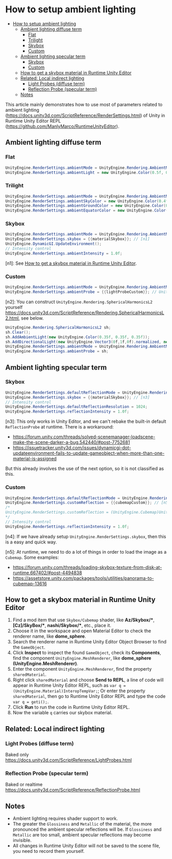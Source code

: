 # How to setup ambient lighting

- [How to setup ambient lighting](#how-to-setup-ambient-lighting)
  - [Ambient lighting diffuse term](#ambient-lighting-diffuse-term)
    - [Flat](#flat)
    - [Trilight](#trilight)
    - [Skybox](#skybox)
    - [Custom](#custom)
  - [Ambient lighting specular term](#ambient-lighting-specular-term)
    - [Skybox](#skybox-1)
    - [Custom](#custom-1)
  - [How to get a skybox material in Runtime Unity Editor](#how-to-get-a-skybox-material-in-runtime-unity-editor)
  - [Related: Local indirect lighting](#related-local-indirect-lighting)
    - [Light Probes (diffuse term)](#light-probes-diffuse-term)
    - [Reflection Probe (specular term)](#reflection-probe-specular-term)
  - [Notes](#notes)

This article mainly demonstrates how to use most of parameters related to ambient lighting (https://docs.unity3d.com/ScriptReference/RenderSettings.html) of Unity in Runtime Unity Editor REPL (https://github.com/ManlyMarco/RuntimeUnityEditor).

## Ambient lighting diffuse term
### Flat
```cs
UnityEngine.RenderSettings.ambientMode = UnityEngine.Rendering.AmbientMode.Flat;
UnityEngine.RenderSettings.ambientLight = new UnityEngine.Color(0.5f, 0.5f, 0.5f);
```

### Trilight
```cs
UnityEngine.RenderSettings.ambientMode = UnityEngine.Rendering.AmbientMode.Trilight;
UnityEngine.RenderSettings.ambientSkyColor = new UnityEngine.Color(0.4f, 0.4f, 0.4f);
UnityEngine.RenderSettings.ambientGroundColor = new UnityEngine.Color(0.3f, 0.3f, 0.3f);
UnityEngine.RenderSettings.ambientEquatorColor = new UnityEngine.Color(0.6f, 0.6f, 0.6f);
```

### Skybox
```cs
UnityEngine.RenderSettings.ambientMode = UnityEngine.Rendering.AmbientMode.Skybox;
UnityEngine.RenderSettings.skybox = {{materialSkybox}}; // [n1]
UnityEngine.DynamicGI.UpdateEnvironment();
// Intensity control
UnityEngine.RenderSettings.ambientIntensity = 1.0f;
```
[n1]: See [How to get a skybox material in Runtime Unity Editor](#how-to-get-a-skybox-material-in-runtime-unity-editor).

### Custom
```cs
UnityEngine.RenderSettings.ambientMode = UnityEngine.Rendering.AmbientMode.Custom;
UnityEngine.RenderSettings.ambientProbe = {{lightProbeCustom}}; // UnityEngine.Rendering.SphericalHarmonicsL2 [n2]
```
[n2]: You can construct `UnityEngine.Rendering.SphericalHarmonicsL2` yourself https://docs.unity3d.com/ScriptReference/Rendering.SphericalHarmonicsL2.html, see below.
```cs
UnityEngine.Rendering.SphericalHarmonicsL2 sh;
sh.Clear();
sh.AddAmbientLight(new UnityEngine.Color(0.35f, 0.35f, 0.35f));
sh.AddDirectionalLight(new UnityEngine.Vector3(0f,1f,0f).normalized, new UnityEngine.Color(0.1f, 0.1f, 0.1f), 0.25f);
UnityEngine.RenderSettings.ambientMode = UnityEngine.Rendering.AmbientMode.Custom;
UnityEngine.RenderSettings.ambientProbe = sh;
```

## Ambient lighting specular term
### Skybox
```cs
UnityEngine.RenderSettings.defaultReflectionMode = UnityEngine.Rendering.DefaultReflectionMode.Skybox;
UnityEngine.RenderSettings.skybox = {{materialSkybox}}; // [n3]
// Intensity control
UnityEngine.RenderSettings.defaultReflectionResolution = 1024;
UnityEngine.RenderSettings.reflectionIntensity = 1.0f;
```
[n3]: This only works in Unity Editor, and we can't rebake the built-in default `ReflectionProbe` at runtime. There is a workaround:
- https://forum.unity.com/threads/solved-scenemanager-loadscene-make-the-scene-darker-a-bug.542440/#post-7752681
- https://issuetracker.unity3d.com/issues/dynamicgi-dot-updateenvironment-fails-to-update-gameobject-when-more-than-one-material-is-assigned

But this already involves the use of the next option, so it is not classified as this.

### Custom
```cs
UnityEngine.RenderSettings.defaultReflectionMode = UnityEngine.Rendering.DefaultReflectionMode.Custom;
UnityEngine.RenderSettings.customReflection = {{cubemapCustom}}; // [n5]
/*
UnityEngine.RenderSettings.customReflection = (UnityEngine.Cubemap)UnityEngine.RenderSettings.skybox.GetTexture("_Tex"); [n4]
*/
// Intensity control
UnityEngine.RenderSettings.reflectionIntensity = 1.0f;
```
[n4]: If we have already setup `UnityEngine.RenderSettings.skybox`, then this is a easy and quick way.

[n5]: At runtime, we need to do a lot of things in order to load the image as a `Cubemap`. Some examples:
- https://forum.unity.com/threads/loading-skybox-texture-from-disk-at-runtime.667402/#post-4494838
- https://assetstore.unity.com/packages/tools/utilities/panorama-to-cubemap-13616

## How to get a skybox material in Runtime Unity Editor
1. Find a mod item that use `Skybox/Cubemap` shader, like **Az/Skybox/\***, **[Cz]/SkyBox/\***, **nashi/Skybox/\***, etc., place it.
2. Choose it in the workspace and open Material Editor to check the renderer name, like **dome_sphere**.
3. Search the renderer name in Runtime Unity Editor Object Browser to find the `GameObject`.
4. Click **Inspect** to inspect the found `GameObject`, check its **Components**, find the component `UnityEngine.MeshRenderer`, like **dome_sphere (UnityEngine.MeshRenderer)**.
5. Enter the component `UnityEngine.MeshRenderer`, find the property `sharedMaterial`.
6. Right click `sharedMaterial` and choose **Send to REPL**, a line of code will appear in Runtime Unity Editor REPL, such as `var q = (UnityEngine.Material)InteropTempVar;`; Or enter the property `sharedMaterial`, then go to Runtime Unity Editor REPL and type the code `var q = geti();`.
7. Click **Run** to run the code in Runtime Unity Editor REPL.
8. Now the variable `q` carries our skybox material.

## Related: Local indirect lighting
### Light Probes (diffuse term)
Baked only  
https://docs.unity3d.com/ScriptReference/LightProbes.html

### Reflection Probe (specular term)
Baked or realtime  
https://docs.unity3d.com/ScriptReference/ReflectionProbe.html

## Notes
- Ambient lighting requires shader support to work.
- The greater the `Glossiness` and `Metallic` of the material, the more pronounced the ambient specular reflections will be. If `Glossiness` and `Metallic` are too small, ambient specular reflections may become invisible.
- All changes in Runtime Unity Editor will not be saved to the scene file, you need to record them yourself.
